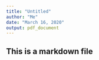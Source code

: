 ```yaml
---
title: "Untitled"
author: "Me"
date: "March 16, 2020"
output: pdf_document
---
```




## This is a markdown file
